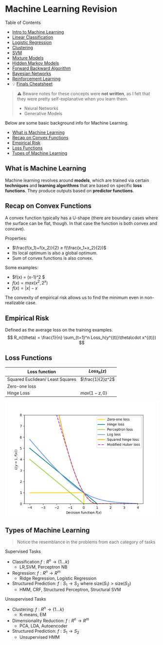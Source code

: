 # Machine Learning Revision <!-- omit in toc -->

Table of Contents

- [Intro to Machine Learning](IntroToML.md)
- [Linear Classification](LinearClassification.md)
- [Logistic Regression](LogisticRegression.md)
- [Clustering](Clustering.md)
- [SVM](SVM.md)
- [Mixture Models](MixtureModels.md)
- [Hidden Markov Models](HiddenMarkovModel.md)
- [Forward Backward Algorithm](FowardBackwardAlgorithm.md)
- [Bayesian Networks](BayesianNetworks.md)
- [Reinforcement Learning](ReinforcementLearning.md)
- :bulb: [Finals Cheatsheet](final_cheatsheet.pdf)

> :warning: Beware notes for these concepts were **not written**, as I felt that they were pretty self-explanative when you learn them.
>- Neural Networks 
>- Generative Models

Below are some basic background info for Machine Learning.
- [What is Machine Learning](#what-is-machine-learning)
- [Recap on Convex Functions](#recap-on-convex-functions)
- [Empirical Risk](#empirical-risk)
- [Loss Functions](#loss-functions)
- [Types of Machine Learning](#types-of-machine-learning)

## What is Machine Learning

Machine learning revolves around **models**, which are trained via certain **techniques** and **learning algorithms** that are based on specific **loss functions**. They produce outputs based on **predictor functions**.

## Recap on Convex Functions 

 A convex function typically has a U-shape (there are boundary cases where the surface can be ﬂat, though. In that case the function is both convex and concave). 

Properties: 
- $\frac{f(x_1)+f(x_2)}{2} ≥ f(\frac{x_1+x_2}{2})$
- Its local optimum is also a global optimum. 
- Sum of convex functions is also convex.

Some examples:
- $f(x) = (x-1)^2 $
- $f(x) = max(x^2, 2^x)$
- $f(x) = |x| - x$

The convexity of empirical risk allows us to find the minimum even in non-realizable case.

## Empirical Risk

Defined as the average loss on the training examples. 
$$ R_n(\theta) = \frac{1}{n} \sum_{t=1}^n Loss_h(y^{(t)}\theta\cdot x^{(t)}) $$

## Loss Functions

| Loss function                    | $Loss_h(z)$       |
| -------------------------------- | ----------------- |
| Squared Euclidean/ Least Squares | $\frac{1}{2}z^2$  |
| Zero-one loss                    |                   |
| Hinge Loss                       | $max\{ 1-z , 0\}$ |

<p align="center">
<img src="pictures/sgd_loss_functions.png"/>
</p>

## Types of Machine Learning

> Notice the resemblance in the problems from each category of tasks

Supervised Tasks
- Classification $f: R^n \rightarrow \{ 1...k \}$
  - LR,SVM, Perceptron NB
- Regression: $f: R^n \rightarrow R^m$
  - Ridge Regression, Logistic Regression
- Structured Prediction: $f: S_1 \rightarrow S_2$ where $\text{size}(S_1) >\text{size}(S_2)$ 
  - HMM, CRF, Structured Perceptron, Structural SVM

Unsupervised Tasks
- Clustering: $f: R^n \rightarrow \{ 1...k \}$
  - K-means, EM
- Dimensionality Reduction: $f: R^n \rightarrow R^m$
  - PCA, LDA, Autoencoder
- Structured Prediction: $f: S_1 \rightarrow S_2$
  - Unsupervised HMM